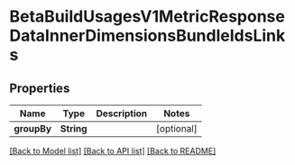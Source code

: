 # BetaBuildUsagesV1MetricResponseDataInnerDimensionsBundleIdsLinks

## Properties
Name | Type | Description | Notes
------------ | ------------- | ------------- | -------------
**groupBy** | **String** |  | [optional] 

[[Back to Model list]](../README.md#documentation-for-models) [[Back to API list]](../README.md#documentation-for-api-endpoints) [[Back to README]](../README.md)


